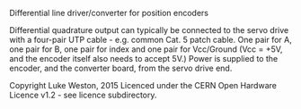 
Differential line driver/converter for position encoders

Differential quadrature output can typically be connected to the servo drive with a four-pair UTP cable - e.g. common Cat. 5 patch cable.
One pair for A, one pair for B, one pair for index and one pair for Vcc/Ground (Vcc = +5V, and the encoder itself also needs to accept 5V.)
Power is supplied to the encoder, and the converter board, from the servo drive end.

Copyright Luke Weston, 2015
Licenced under the CERN Open Hardware Licence v1.2 - see licence subdirectory.
